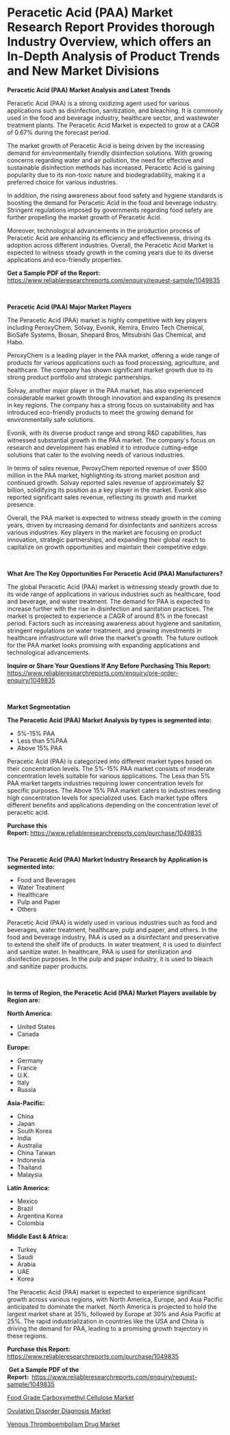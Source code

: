 <p><h1>Peracetic Acid (PAA) Market Research Report Provides thorough Industry Overview, which offers an In-Depth Analysis of Product Trends and New Market Divisions</h1></p><p><strong>Peracetic Acid (PAA) Market Analysis and Latest Trends</strong></p>
<p><p>Peracetic Acid (PAA) is a strong oxidizing agent used for various applications such as disinfection, sanitization, and bleaching. It is commonly used in the food and beverage industry, healthcare sector, and wastewater treatment plants. The Peracetic Acid Market is expected to grow at a CAGR of 0.67% during the forecast period.</p><p>The market growth of Peracetic Acid is being driven by the increasing demand for environmentally friendly disinfection solutions. With growing concerns regarding water and air pollution, the need for effective and sustainable disinfection methods has increased. Peracetic Acid is gaining popularity due to its non-toxic nature and biodegradability, making it a preferred choice for various industries.</p><p>In addition, the rising awareness about food safety and hygiene standards is boosting the demand for Peracetic Acid in the food and beverage industry. Stringent regulations imposed by governments regarding food safety are further propelling the market growth of Peracetic Acid.</p><p>Moreover, technological advancements in the production process of Peracetic Acid are enhancing its efficiency and effectiveness, driving its adoption across different industries. Overall, the Peracetic Acid Market is expected to witness steady growth in the coming years due to its diverse applications and eco-friendly properties.</p></p>
<p><strong>Get a Sample PDF of the Report:&nbsp;</strong> <a href="https://www.reliableresearchreports.com/enquiry/request-sample/1049835">https://www.reliableresearchreports.com/enquiry/request-sample/1049835</a></p>
<p>&nbsp;</p>
<p><strong>Peracetic Acid (PAA) Major Market Players</strong></p>
<p><p>The Peracetic Acid (PAA) market is highly competitive with key players including PeroxyChem, Solvay, Evonik, Kemira, Enviro Tech Chemical, BioSafe Systems, Biosan, Shepard Bros, Mitsubishi Gas Chemical, and Habo. </p><p>PeroxyChem is a leading player in the PAA market, offering a wide range of products for various applications such as food processing, agriculture, and healthcare. The company has shown significant market growth due to its strong product portfolio and strategic partnerships. </p><p>Solvay, another major player in the PAA market, has also experienced considerable market growth through innovation and expanding its presence in key regions. The company has a strong focus on sustainability and has introduced eco-friendly products to meet the growing demand for environmentally safe solutions. </p><p>Evonik, with its diverse product range and strong R&D capabilities, has witnessed substantial growth in the PAA market. The company's focus on research and development has enabled it to introduce cutting-edge solutions that cater to the evolving needs of various industries. </p><p>In terms of sales revenue, PeroxyChem reported revenue of over $500 million in the PAA market, highlighting its strong market position and continued growth. Solvay reported sales revenue of approximately $2 billion, solidifying its position as a key player in the market. Evonik also reported significant sales revenue, reflecting its growth and market presence.</p><p>Overall, the PAA market is expected to witness steady growth in the coming years, driven by increasing demand for disinfectants and sanitizers across various industries. Key players in the market are focusing on product innovation, strategic partnerships, and expanding their global reach to capitalize on growth opportunities and maintain their competitive edge.</p></p>
<p>&nbsp;</p>
<p><strong>What Are The Key Opportunities For Peracetic Acid (PAA) Manufacturers?</strong></p>
<p><p>The global Peracetic Acid (PAA) market is witnessing steady growth due to its wide range of applications in various industries such as healthcare, food and beverage, and water treatment. The demand for PAA is expected to increase further with the rise in disinfection and sanitation practices. The market is projected to experience a CAGR of around 8% in the forecast period. Factors such as increasing awareness about hygiene and sanitation, stringent regulations on water treatment, and growing investments in healthcare infrastructure will drive the market's growth. The future outlook for the PAA market looks promising with expanding applications and technological advancements.</p></p>
<p><strong>Inquire or Share Your Questions If Any Before Purchasing This Report:</strong> <a href="https://www.reliableresearchreports.com/enquiry/pre-order-enquiry/1049835">https://www.reliableresearchreports.com/enquiry/pre-order-enquiry/1049835</a></p>
<p>&nbsp;</p>
<p><strong>Market Segmentation</strong></p>
<p><strong>The Peracetic Acid (PAA) Market Analysis by types is segmented into:</strong></p>
<p><ul><li>5%-15% PAA</li><li>Less than 5%PAA</li><li>Above 15% PAA</li></ul></p>
<p><p>Peracetic Acid (PAA) is categorized into different market types based on their concentration levels. The 5%-15% PAA market consists of moderate concentration levels suitable for various applications. The Less than 5% PAA market targets industries requiring lower concentration levels for specific purposes. The Above 15% PAA market caters to industries needing high concentration levels for specialized uses. Each market type offers different benefits and applications depending on the concentration level of peracetic acid.</p></p>
<p><strong>Purchase this Report:&nbsp;</strong><a href="https://www.reliableresearchreports.com/purchase/1049835">https://www.reliableresearchreports.com/purchase/1049835</a></p>
<p>&nbsp;</p>
<p><strong>The Peracetic Acid (PAA) Market Industry Research by Application is segmented into:</strong></p>
<p><ul><li>Food and Beverages</li><li>Water Treatment</li><li>Healthcare</li><li>Pulp and Paper</li><li>Others</li></ul></p>
<p><p>Peracetic Acid (PAA) is widely used in various industries such as food and beverages, water treatment, healthcare, pulp and paper, and others. In the food and beverage industry, PAA is used as a disinfectant and preservative to extend the shelf life of products. In water treatment, it is used to disinfect and sanitize water. In healthcare, PAA is used for sterilization and disinfection purposes. In the pulp and paper industry, it is used to bleach and sanitize paper products.</p></p>
<p>&nbsp;</p>
<p><strong>In terms of Region, the Peracetic Acid (PAA) Market Players available by Region are:</strong></p>
<p>
    <p> <strong> North America: </strong>
        <ul>
            <li>United States</li>
            <li>Canada</li>
        </ul>
        </p> 
    <p> <strong> Europe: </strong>
        <ul>
            <li>Germany</li>
            <li>France</li>
            <li>U.K.</li>
            <li>Italy</li>
            <li>Russia</li>
        </ul>
        </p> 
    <p> <strong> Asia-Pacific: </strong>
        <ul>
            <li>China</li>
            <li>Japan</li>
            <li>South Korea</li>
            <li>India</li>
            <li>Australia</li>
            <li>China Taiwan</li>
            <li>Indonesia</li>
            <li>Thailand</li>
            <li>Malaysia</li>
        </ul>
        </p> 
    <p> <strong> Latin America: </strong>
        <ul>
            <li>Mexico</li>
            <li>Brazil</li>
            <li>Argentina Korea</li>
            <li>Colombia</li>
        </ul>
        </p> 
    <p> <strong> Middle East & Africa: </strong>
        <ul>
            <li>Turkey</li>
            <li>Saudi</li>
            <li>Arabia</li>
            <li>UAE</li>
            <li>Korea</li>
        </ul>
    </p>
    </p>
<p><p>The Peracetic Acid (PAA) market is expected to experience significant growth across various regions, with North America, Europe, and Asia Pacific anticipated to dominate the market. North America is projected to hold the largest market share at 35%, followed by Europe at 30% and Asia Pacific at 25%. The rapid industrialization in countries like the USA and China is driving the demand for PAA, leading to a promising growth trajectory in these regions.</p></p>
<p><strong>Purchase this Report: </strong><a href="https://www.reliableresearchreports.com/purchase/1049835">https://www.reliableresearchreports.com/purchase/1049835</a></p>
<p>&nbsp;<strong>Get a Sample PDF of the Report:&nbsp;&nbsp;</strong><a href="https://www.reliableresearchreports.com/enquiry/request-sample/1049835">https://www.reliableresearchreports.com/enquiry/request-sample/1049835</a></p>
<p><strong></strong></p>
<p><p><a href="https://view.publitas.com/reportprime-1/food-grade-carboxymethyl-cellulose-market-analysis-and-market-size-global-industry-overview-market-segmentation-and-forecast-2023-to-2030/">Food Grade Carboxymethyl Cellulose Market</a></p><p><a href="https://view.publitas.com/reportprime-1/ovulation-disorder-diagnosis-market-challenges-opportunities-and-growth-drivers-and-major-market-players-forecasted-for-period-from-2023-2030/">Ovulation Disorder Diagnosis Market</a></p><p><a href="https://view.publitas.com/reportprime-1/venous-thromboembolism-drug-market-size-and-examines-its-market-scope-with-a-primary-focus-on-growth-opportunities-and-forecasted-trends-spanning-from-2023-to-2030/">Venous Thromboembolism Drug Market</a></p></p>